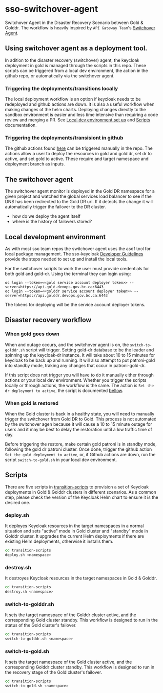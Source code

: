 # sso-switchover-agent

Switchover Agent in the Disaster Recovery Scenario between Gold &amp; Golddr. The workflow is heavily inspired by `API Gateway Team`'s [Switchover Agent](https://github.com/bcgov/switchover-agent).

## Using switchover agent as a deployment tool.

In adition to the disaster recovery (switchover) agent, the keycloak deployment in gold is managed through the scripts in this repo. These scripts can be triggered from a local dev environment, the action in the github repo, or automatically via the switchover agent.

### Triggering the deployments/transitions locally

The local deployment workflow is an option if keycloak needs to be redeployed and github actions are down.  It is also a useful workflow when making changes ot the helm charts.   Deploying changes directly to the sandbox environment is easier and less time intensive than requiring a code review and merging a PR. See [Local dev environment set up](#local-development-environment) and [Scripts](#scripts) documentation.

### Triggering the deployments/transisiont in github

The github actions found [here](.github/workflows) can be triggered manually in the repo.  The actions allow a user to deploy the resources in gold and gold dr, set dr to active, and set gold to active.  These require and target namespace and deployment branch as inputs.


## The switchover agent

The switchover agent monitor is deployed in the Gold DR namespace for a given project and watched the global services load balancer to see if the DNS has been redirected to the Gold DR url.  If it detects the change it will automatically trigger the failover to the DR cluster.

<!--   TODO: DOCUMENT THE AGENT DEPLOYMENT AND FAILOVER HISTORY -->
 - how do we deploy the agent itself
 - where is the history of failovers stored?



## Local development environment

As with most sso team repos the switchover agent uses the asdf tool for local package management.  The sso-keycloak [Developer Guidelines](https://github.com/bcgov/sso-keycloak/blob/dev/docs/developer-guide.md) provide the steps needed to set up and install the local tools.

For the switchover scripts to work the user must provide credentials for both gold and gold-dr.  Using the terminal they can login using:

```
oc login --token=<<gold service account deployer token>> --server=https://api.gold.devops.gov.bc.ca:6443
oc login --token=<<golddr service account deployer token>> --server=https://api.golddr.devops.gov.bc.ca:6443
```

The tokens for deploying will be the service account deployer tokens.

## Disaster recovery workflow

### When gold goes down

When and outage occurs, and the switchover agent is on, the `switch-to-golddr.sh` script will trigger.  Setting gold-dr database to be the leader and spinning up the keycloak-dr instance.  It will take about 10 to 15 minutes for keycloak to be back up and running. It will also attempt to put patroni-gold into standby mode, traking any changes that occur in patroni-gold-dr.

If this script does not trigger you will have to do it manually either through actions or your local dev environment. Whether you trigger the scripts locally or through actions, the workflow is the same. The action is `Set the dr deployment to active`, the script is documented [bellow](#switch-to-golddr.sh).

### When gold is restored

When the Gold cluster is back in a healthy state, you will need to manually trigger the switchover from Gold DR to Gold.  This process is not automated by the switchover agen because it will cause a 10 to 15 minute outage for users and it may be best to delay the restoration until a low traffic time of day.

Before triggering the restore, make certain gold patroni is in standby mode, following the gold dr patroni cluster.  Once done, trigger the github action `Set the gold deployment to active`, or, if Github actions are down, run the script `switch-to-gold.sh` in your local dev environment.

## Scripts

There are five scripts in [transition-scripts](./transition-scripts) to provision a set of Keycloak deployments in Gold & Golddr clusters in different scenarios.
As a common step, please check the version of the Keycloak Helm chart to ensure it is the desired one.

### deploy.sh

It deployes Keycloak resources in the target namespaces in a normal situation and sets "active" mode in Gold cluster and "standby" mode in Golddr cluster.
It upgrades the current Helm deployments if there are existing Helm deployments, otherwise it installs them.

```sh
cd transition-scripts
deploy.sh <namespace>
```

### destroy.sh

It destroyes Keycloak resources in the target namespaces in Gold & Golddr.

```sh
cd transition-scripts
destroy.sh <namespace>
```

### switch-to-golddr.sh

It sets the target namespace of the Golddr cluster active, and the corresponding Gold cluster standby.
This workflow is designed to run in the status of the Gold cluster's failover.

```sh
cd transition-scripts
switch-to-golddr.sh <namespace>
```

### switch-to-gold.sh

It sets the target namespace of the Gold cluster active, and the corresponding Golddr cluster standby.
This workflow is designed to run in the recovery stage of the Gold cluster's failover.

```sh
cd transition-scripts
switch-to-gold.sh <namespace>
```
